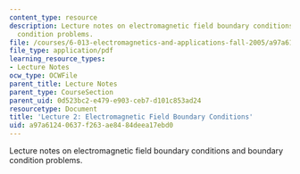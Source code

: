 ```yaml
---
content_type: resource
description: Lecture notes on electromagnetic field boundary conditions and boundary
  condition problems.
file: /courses/6-013-electromagnetics-and-applications-fall-2005/a97a61240637f263ae8484deea17ebd0_lec2.pdf
file_type: application/pdf
learning_resource_types:
- Lecture Notes
ocw_type: OCWFile
parent_title: Lecture Notes
parent_type: CourseSection
parent_uid: 0d523bc2-e479-e903-ceb7-d101c853ad24
resourcetype: Document
title: 'Lecture 2: Electromagnetic Field Boundary Conditions'
uid: a97a6124-0637-f263-ae84-84deea17ebd0
---
```

Lecture notes on electromagnetic field boundary conditions and boundary condition problems.